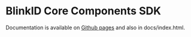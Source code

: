 # BlinkID Core Components SDK

Documentation is available on [Github pages](https://blinkid.github.io/blinkid-core/) and also in docs/index.html.